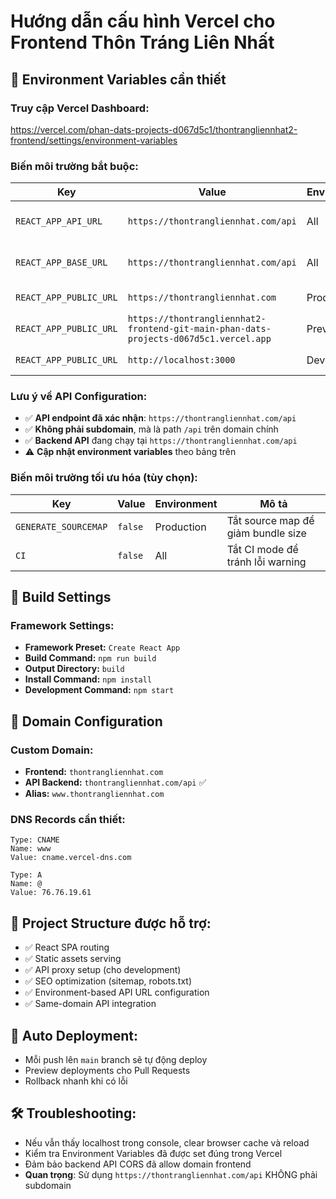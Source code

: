 # Hướng dẫn cấu hình Vercel cho Frontend Thôn Tráng Liên Nhất

## 🚀 Environment Variables cần thiết

### Truy cập Vercel Dashboard:
https://vercel.com/phan-dats-projects-d067d5c1/thontrangliennhat2-frontend/settings/environment-variables

### Biến môi trường bắt buộc:

| Key | Value | Environment | Mô tả |
|-----|-------|-------------|-------|
| `REACT_APP_API_URL` | `https://thontrangliennhat.com/api` | All | URL API backend chính |
| `REACT_APP_BASE_URL` | `https://thontrangliennhat.com/api` | All | Base URL cho API calls (fallback) |
| `REACT_APP_PUBLIC_URL` | `https://thontrangliennhat.com` | Production | URL public của website |
| `REACT_APP_PUBLIC_URL` | `https://thontrangliennhat2-frontend-git-main-phan-dats-projects-d067d5c1.vercel.app` | Preview | URL preview |
| `REACT_APP_PUBLIC_URL` | `http://localhost:3000` | Development | URL local development |

### Lưu ý về API Configuration:
- ✅ **API endpoint đã xác nhận**: `https://thontrangliennhat.com/api`
- ✅ **Không phải subdomain**, mà là path `/api` trên domain chính
- ✅ **Backend API** đang chạy tại `https://thontrangliennhat.com/api`
- ⚠️ **Cập nhật environment variables** theo bảng trên

### Biến môi trường tối ưu hóa (tùy chọn):

| Key | Value | Environment | Mô tả |
|-----|-------|-------------|-------|
| `GENERATE_SOURCEMAP` | `false` | Production | Tắt source map để giảm bundle size |
| `CI` | `false` | All | Tắt CI mode để tránh lỗi warning |

## 📝 Build Settings

### Framework Settings:
- **Framework Preset:** `Create React App`
- **Build Command:** `npm run build`
- **Output Directory:** `build`
- **Install Command:** `npm install`
- **Development Command:** `npm start`

## 🔗 Domain Configuration

### Custom Domain:
- **Frontend:** `thontrangliennhat.com`
- **API Backend:** `thontrangliennhat.com/api` ✅
- **Alias:** `www.thontrangliennhat.com`

### DNS Records cần thiết:
```
Type: CNAME
Name: www
Value: cname.vercel-dns.com

Type: A
Name: @
Value: 76.76.19.61
```

## 📁 Project Structure được hỗ trợ:
- ✅ React SPA routing
- ✅ Static assets serving  
- ✅ API proxy setup (cho development)
- ✅ SEO optimization (sitemap, robots.txt)
- ✅ Environment-based API URL configuration
- ✅ Same-domain API integration

## 🔄 Auto Deployment:
- Mỗi push lên `main` branch sẽ tự động deploy
- Preview deployments cho Pull Requests
- Rollback nhanh khi có lỗi

## 🛠️ Troubleshooting:
- Nếu vẫn thấy localhost trong console, clear browser cache và reload
- Kiểm tra Environment Variables đã được set đúng trong Vercel
- Đảm bảo backend API CORS đã allow domain frontend
- **Quan trọng**: Sử dụng `https://thontrangliennhat.com/api` KHÔNG phải subdomain 